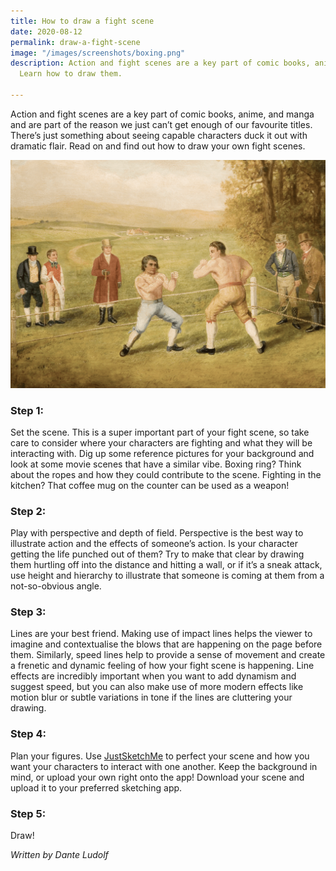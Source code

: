 ```yaml
---
title: How to draw a fight scene
date: 2020-08-12
permalink: draw-a-fight-scene
image: "/images/screenshots/boxing.png"
description: Action and fight scenes are a key part of comic books, anime, and manga.
  Learn how to draw them.

---
```

Action and fight scenes are a key part of comic books, anime, and manga and are part of the reason we just can’t get enough of our favourite titles. There’s just something about seeing capable characters duck it out with dramatic flair. Read on and find out how to draw your own fight scenes.

![Fight scene drawing](/images/screenshots/boxing.png)

### Step 1:

Set the scene. This is a super important part of your fight scene, so take care to consider where your characters are fighting and what they will be interacting with. Dig up some reference pictures for your background and look at some movie scenes that have a similar vibe. Boxing ring? Think about the ropes and how they could contribute to the scene. Fighting in the kitchen? That coffee mug on the counter can be used as a weapon!

### Step 2:

Play with perspective and depth of field. Perspective is the best way to illustrate action and the effects of someone’s action. Is your character getting the life punched out of them? Try to make that clear by drawing them hurtling off into the distance and hitting a wall, or if it’s a sneak attack, use height and hierarchy to illustrate that someone is coming at them from a not-so-obvious angle.

### Step 3:

Lines are your best friend. Making use of impact lines helps the viewer to imagine and contextualise the blows that are happening on the page before them. Similarly, speed lines help to provide a sense of movement and create a frenetic and dynamic feeling of how your fight scene is happening. Line effects are incredibly important when you want to add dynamism and suggest speed, but you can also make use of more modern effects like motion blur or subtle variations in tone if the lines are cluttering your drawing.

### Step 4:

Plan your figures. Use [JustSketchMe](/) to perfect your scene and how you want your characters to interact with one another. Keep the background in mind, or upload your own right onto the app! Download your scene and upload it to your preferred sketching app.

### Step 5:

Draw!

_Written by Dante Ludolf_